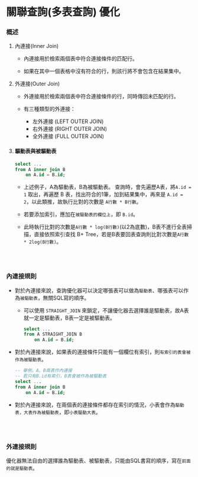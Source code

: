 # 關聯查詢(多表查詢) 優化

### 概述

1. 內連接(Inner Join)

    * 內連接用於檢索兩個表中符合連接條件的匹配行。

    * 如果在其中一個表格中沒有符合的行，則該行將不會包含在結果集中。

2. 外連接(Outer Join)

    * 外連接用於檢索兩個表中符合連接條件的行，同時傳回未匹配的行。

    * 有三種類型的外連接：
    
        * 左外連接 (LEFT OUTER JOIN)
        * 右外連接 (RIGHT OUTER JOIN)
        * 全外連接 (FULL OUTER JOIN)

3. #### 驅動表與被驅動表

    ```sql
    select ...
    from A inner join B
        on A.id = B.id;
    ```

    * 上述例子，A為驅動表，B為被驅動表。 查詢時，會先遍歷A表，將`A.id = 1` 取出，再遍歷 B 表，找出符合的1筆，加到結果集中，再來是 `A.id = 2`，以此類推，故執行比對的次數是 `A行數 * B行數`。

    * 若要添加索引，應加在`被驅動表的欄位上`，即 `B.id`。
    
    * 此時執行比對的次數是`A行數 * log(B行數)`(以2為底數)，B表不進行全表掃描，直接依照索引查找 B+ Tree，若是B表要回表查詢則比對次數是`A行數 * 2log(B行數)`。


<br/>

<br/>

### 內連接規則

* 對於內連接來說，查詢優化器可以決定哪張表可以做為`驅動表`、哪張表可以作為`被驅動表`，無關SQL寫的順序。

    * 可以使用 `STRAIGHT_JOIN` 來鎖定，不讓優化器去選擇誰是驅動表，故A表就一定是驅動表，B表一定是被驅動表。

        ```sql
        select ...
        from A STRAIGHT_JOIN B
            on A.id = B.id;
        ```

* 對於內連接來說，如果表的連接條件只能有一個欄位有索引，則`有索引的表會被作為被驅動表`。

    ```sql
    -- 舉例，A、B兩表作內連接
    -- 若只有B.id有索引，B表會被作為被驅動表
    select ...
    from A inner join B
        on A.id = B.id;
    ```

* 對於內連接來說，在兩個表的連接條件都存在索引的情況，小表會作為`驅動表，大表作為被驅動表`，即`小表驅動大表`。

<br/>

<br/>

### 外連接規則
優化器無法自由的選擇誰為驅動表、被驅動表，只能由SQL書寫的順序，寫在`前面的就是驅動表`。

<br/>

<br/>